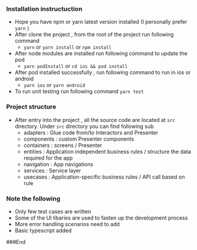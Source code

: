 ### Installation instructuction

- Hope you have npm or yarn latest version installed (I personally prefer `yarn` )
- After clone the project , from the root of the project run following command
  - `yarn` or `yarn install` or `npm install`
- After node modules are installed run following command to update the pod
  - `yarn podInstall` or `cd ios && pod install`
- After pod installed successfully , run following command to run in ios or android
  - `yarn ios` or `yarn android`
- To run unit testing run following command
  `yarn test`

### Project structure

- After entry into the project , all the source code are located at `src` directory. Under `src` directory you can find following sub
  - adapters : Glue code from/to Interactors and Presenter
  - components : custom Presenter components
  - containers : screens / Presenter
  - entities : Application independent business rules / structure the data required for the app
  - navigation : App navigations
  - services : Service layer
  - usecases : Application-specific business rules / API call based on rule

### Note the following

- Only few test cases are written
- Some of the UI libaries are used to fasten up the development process
- More error handling scenarios need to add
- Basic typescript added

###End
